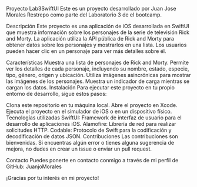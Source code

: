 Proyecto Lab3SwiftUI
Este es un proyecto desarrollado por Juan Jose Morales Restrepo como parte del Laboratorio 3 de el bootcamp.

Descripción
Este proyecto es una aplicación de iOS desarrollada en SwiftUI que muestra información sobre los personajes de la serie de televisión Rick and Morty. La aplicación utiliza la API pública de Rick and Morty para obtener datos sobre los personajes y mostrarlos en una lista. Los usuarios pueden hacer clic en un personaje para ver más detalles sobre él.

Características
Muestra una lista de personajes de Rick and Morty.
Permite ver los detalles de cada personaje, incluyendo su nombre, estado, especie, tipo, género, origen y ubicación.
Utiliza imágenes asincrónicas para mostrar las imágenes de los personajes.
Muestra un indicador de carga mientras se cargan los datos.
Instalación
Para ejecutar este proyecto en tu propio entorno de desarrollo, sigue estos pasos:

Clona este repositorio en tu máquina local.
Abre el proyecto en Xcode.
Ejecuta el proyecto en el simulador de iOS o en un dispositivo físico.
Tecnologías utilizadas
SwiftUI: Framework de interfaz de usuario para el desarrollo de aplicaciones iOS.
Alamofire: Librería de red para realizar solicitudes HTTP.
Codable: Protocolo de Swift para la codificación y decodificación de datos JSON.
Contribuciones
Las contribuciones son bienvenidas. Si encuentras algún error o tienes alguna sugerencia de mejora, no dudes en crear un issue o enviar un pull request.

Contacto
Puedes ponerte en contacto conmigo a través de mi perfil de GitHub: JuanjoMorales

¡Gracias por tu interés en mi proyecto!

